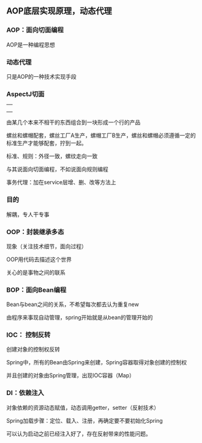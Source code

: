 ## AOP底层实现原理，动态代理



### AOP：面向切面编程

AOP是一种编程思想

### 动态代理

只是AOP的一种技术实现手段

### AspectJ切面

|      |
| ---- |
|      |
|      |
|      |

由某几个本来不相干的东西组合到一块形成一个行的产品

螺丝和螺帽配套，螺丝工厂A生产，螺帽工厂B生产，螺丝和螺帽必须遵循一定的标准生产才能够配套，拧到一起。

标准、规则：外径一致，螺纹走向一致



与其说面向切面编程，不如说面向规则编程

事务代理：加在service层增、删、改等方法上

### 目的

解耦，专人干专事

### OOP：封装继承多态

现象（关注技术细节，面向过程）

OOP用代码去描述这个世界

关心的是事物之间的联系



### BOP：面向Bean编程

Bean与bean之间的关系，不希望每次都去认为重复new

由程序来事现自动管理，spring开始就是从bean的管理开始的

### IOC： 控制反转

创建对象的控制权反转

Spring中，所有的Bean由Spring来创建，Spring容器取得对象创建的控制权

并且创建的对象由Spring管理，出现IOC容器（Map）

### DI：依赖注入

对象依赖的资源动态赋值，动态调用getter，setter（反射技术）

Spring加载步骤：定位、载入、注册，再确定要不要初始化Spring

可以认为启动之前已经注入好了，存在反射带来的性能问题。